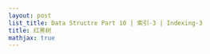 ```yaml
---
layout: post
list_title: Data Structre Part 10 | 索引-3 | Indexing-3
title: 红黑树
mathjax: true
---
```

